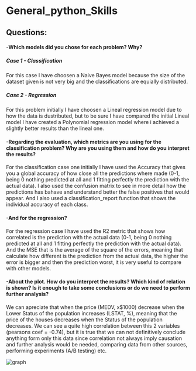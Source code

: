 
# General_python_Skills

## Questions:

#### -Which models did you chose for each problem? Why?

##### Case 1 - Classification

For this case I have choosen a Naive Bayes model because the size of the dataset given is not very big and the classifications are equially distributed.

##### Case 2 - Regression


For this problem initially I have choosen a Lineal regression model due to how the data is dustributed, but to be sure I have compared the initial Lineal model I have created a Polynomial regression model where i achieved a slightly better results than the lineal one.


#### -Regarding the evaluation, which metrics are you using for the classification problem? Why are you using them and how do you interpret the results? 

For the classification case one initially I have used the Accuracy that gives you a global accuracy of how close all the predictions where made (0-1, being 0 nothing predicted at all and 1 fitting perfectly the prediction with the actual data). 
I also used the confusion matrix to see in more detail how the predictions has bahave and understand better the false positives that would appear.
And I also used a classification_report function that shows the individual accuracy of each class.


#### -And for the regression?

For the regression case I have used the R2 metric that shows how correlated is the prediction with the actual data (0-1, being 0 nothing predicted at all and 1 fitting perfectly the prediction with the actual data). 
And the MSE that is the average of the square of the errors, meaning that calculate how different is the prediction from the actual data, the higher the error is bigger and then the prediction worst, it is very useful to compare with other models.


#### -About the plot. How do you interpret the results? Which kind of relation is shown? Is it enough to take some conclusions or do we need to perform further analysis?

We can apreciate that when the price (MEDV, x$1000) decrease when the Lower Status of the population increases (LSTAT, %), meaning that the price of the houses decreases when the Status of the population decreases. 
We can see a quite high correlation between this 2 variables (pearsons coef = -0.74), but it is true that we can not definitively conclude anything form only this data since correlation not always imply causation and further analysis would be needed, comparing data from other sources, performing experiments (A/B testing) etc.


![graph](https://github.com/Yoshe1101/Antai_data_Analyst_test/tree/master/General_python_Skills/img/1.png)
